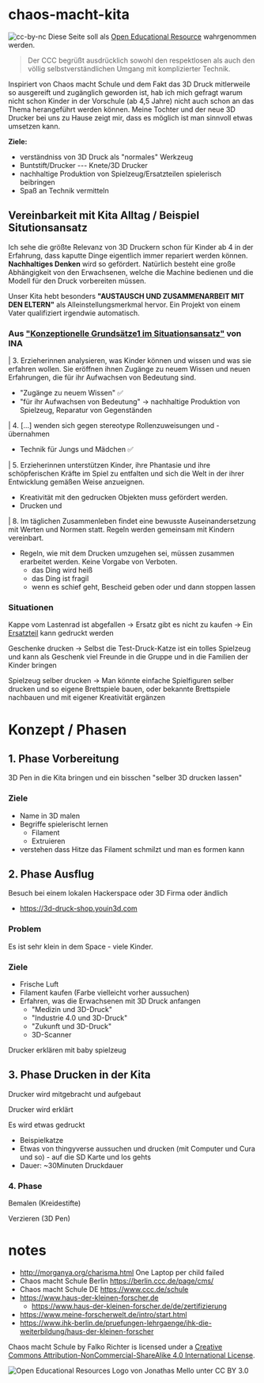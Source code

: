 # chaos-macht-kita
![cc-by-nc](https://i.creativecommons.org/l/by-nc-sa/4.0/80x15.png)
Diese Seite soll als [Open Educational Resource](https://open-educational-resources.de/) wahrgenommen werden.

> Der CCC begrüßt ausdrücklich sowohl den respektlosen als auch den völlig selbstverständlichen Umgang mit komplizierter Technik.

Inspiriert von Chaos macht Schule und dem Fakt das 3D Druck mitlerweile so ausgereift und zugänglich geworden ist, hab ich mich gefragt warum nicht schon Kinder in der Vorschule (ab 4,5 Jahre) nicht auch schon an das Thema herangeführt werden können. Meine Tochter und der neue 3D Drucker bei uns zu Hause zeigt mir, dass es möglich ist man sinnvoll etwas umsetzen kann.

**Ziele:**
* verständniss von 3D Druck als "normales" Werkzeug
 * Buntstift/Drucker --- Knete/3D Drucker
* nachhaltige Produktion von Spielzeug/Ersatzteilen spielerisch beibringen
* Spaß an Technik vermitteln

## Vereinbarkeit mit Kita Alltag / Beispiel Situtionsansatz

Ich sehe die größte Relevanz von 3D Druckern schon für Kinder ab 4 in der Erfahrung, dass kaputte Dinge eigentlich immer repariert werden können. **Nachhaltiges Denken** wird so gefördert. Natürlich besteht eine große Abhängigkeit von den Erwachsenen, welche die Machine bedienen und die Modell für den Druck vorbereiten müssen.

Unser Kita hebt besonders **"AUSTAUSCH UND ZUSAMMENARBEIT MIT DEN ELTERN"** als Alleinstellungsmerkmal hervor. Ein Projekt von einem Vater qualifiziert irgendwie automatisch. 


### Aus ["Konzeptionelle Grundsätze1 im Situationsansatz"](https://www.situationsansatz.de/files/texte%20ista/ista_pdf/16%20Grundsaetze.pdf) von INA
  
| 3. Erzieherinnen analysieren, was Kinder können und wissen und was sie erfahren wollen. Sie eröffnen ihnen Zugänge zu neuem Wissen und neuen Erfahrungen, die für ihr Aufwachsen von Bedeutung sind.

* "Zugänge zu neuem Wissen" ✅
* "für ihr Aufwachsen von Bedeutung" -> nachhaltige Produktion von Spielzeug, Reparatur von Gegenständen

| 4. [...] wenden sich gegen stereotype Rollenzuweisungen und - übernahmen

* Technik für Jungs und Mädchen ✅

| 5. Erzieherinnen unterstützen Kinder, ihre Phantasie und ihre schöpferischen Kräfte im Spiel zu entfalten und sich die Welt in der ihrer Entwicklung gemäßen Weise anzueignen.

* Kreativität mit den gedrucken Objekten muss gefördert werden. 
* Drucken und

| 8. Im täglichen Zusammenleben findet eine bewusste Auseinandersetzung mit Werten und Normen statt. Regeln werden gemeinsam mit Kindern vereinbart.

* Regeln, wie mit dem Drucken umzugehen sei, müssen zusammen erarbeitet werden. Keine Vorgabe von Verboten. 
  * das Ding wird heiß
  * das Ding ist fragil
  * wenn es schief geht, Bescheid geben oder und dann stoppen lassen


### Situationen

Kappe vom Lastenrad ist abgefallen -> Ersatz gibt es nicht zu kaufen -> Ein [Ersatzteil](https://www.thingiverse.com/thing:3808193) kann gedruckt werden

Geschenke drucken -> Selbst die Test-Druck-Katze ist ein tolles Spielzeug und kann als Geschenk viel Freunde in die Gruppe und in die Familien der Kinder bringen

Spielzeug selber drucken -> Man könnte einfache Spielfiguren selber drucken und so eigene Brettspiele bauen, oder bekannte Brettspiele nachbauen und mit eigener Kreativität ergänzen

# Konzept / Phasen

## 1. Phase Vorbereitung

3D Pen in die Kita bringen und ein bisschen "selber 3D drucken lassen"

### Ziele
* Name in 3D malen
* Begriffe spielerischt lernen
  * Filament
  * Extruieren
* verstehen dass Hitze das Filament schmilzt und man es formen kann

## 2. Phase Ausflug
Besuch bei einem lokalen Hackerspace oder 3D Firma oder ändlich
 * https://3d-druck-shop.youin3d.com

### Problem
Es ist sehr klein in dem Space - viele Kinder.

### Ziele
* Frische Luft
* Filament kaufen (Farbe vielleicht vorher aussuchen)
* Erfahren, was die Erwachsenen mit 3D Druck anfangen 
  * "Medizin und 3D-Druck"
  * "Industrie 4.0 und 3D-Druck"
  * "Zukunft und 3D-Druck"
  * 3D-Scanner
  
Drucker erklären mit baby spielzeug

## 3. Phase Drucken in der Kita

Drucker wird mitgebracht und aufgebaut

Drucker wird erklärt

Es wird etwas gedruckt
 * Beispielkatze
 * Etwas von thingyverse aussuchen und drucken (mit Computer und Cura und so) - auf die SD Karte und los gehts
 * Dauer: ~30Minuten Druckdauer

### 4. Phase

Bemalen (Kreidestifte)

Verzieren (3D Pen)

# notes
* http://morganya.org/charisma.html One Laptop per child failed
* Chaos macht Schule Berlin https://berlin.ccc.de/page/cms/
* Chaos macht Schule DE https://www.ccc.de/schule
* https://www.haus-der-kleinen-forscher.de
  * https://www.haus-der-kleinen-forscher.de/de/zertifizierung
* https://www.meine-forscherwelt.de/intro/start.html
* https://www.ihk-berlin.de/pruefungen-lehrgaenge/ihk-die-weiterbildung/haus-der-kleinen-forscher

Chaos macht Schule by Falko Richter is licensed under a [Creative Commons Attribution-NonCommercial-ShareAlike 4.0 International License](http://creativecommons.org/licenses/by-nc-sa/4.0/).


![Open Educational Resources Logo von Jonathas Mello unter CC BY 3.0 ](https://open-educational-resources.de/wp-content/uploads/Global_Open_Educational_Resources_Logo-275x183.png)
